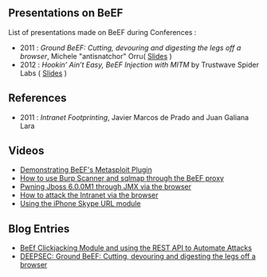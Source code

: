 ## Presentations on BeEF

List of presentations made on BeEF during Conferences :
  * 2011 : _Ground BeEF: Cutting, devouring and digesting the legs off a browser_, Michele "antisnatchor" Orru( [Slides](http://securitybyte.org/resources/2011/presentations/beef-presentation.pdf) )
  * 2012 : _Hookin’ Ain’t Easy, BeEF Injection with MITM_ by Trustwave Spider Labs ( [Slides](http://media.blackhat.com/bh-us-12/Briefings/Ocepek/BH_US_12_Ocepek_Linn_BeEF_MITM_WP.pdf) )

## References
  * 2011 : _Intranet Footprinting_, Javier Marcos de Prado and Juan Galiana Lara

## Videos

  * [Demonstrating BeEF's Metasploit Plugin](https://www.youtube.com/watch?v=al0veZ2950M)
  * [How to use Burp Scanner and sqlmap through the BeEF proxy](https://www.youtube.com/watch?v=Z4cHyC3lowk)
  * [Pwning Jboss 6.0.0M1 through JMX via the browser](http://www.youtube.com/watch?v=0n7qfvo_CMM)
  * [How to attack the Intranet via the browser](https://www.youtube.com/watch?v=0n7qfvo_CMM)
  * [Using the iPhone Skype URL module](https://www.youtube.com/watch?v=5SVu6VdLWgs)

## Blog Entries

  * [BeEf Clickjacking Module and using the REST API to Automate Attacks](http://webstersprodigy.net/2012/12/06/beef-clickjacking-module-and-using-the-rest-api-to-automate-attacks/)
  * [DEEPSEC: Ground BeEF: Cutting, devouring and digesting the legs off a browser](http://blog.c22.cc/2011/11/18/deepsec-ground-beef-cutting-devouring-and-digesting-the-legs-off-a-browser/)